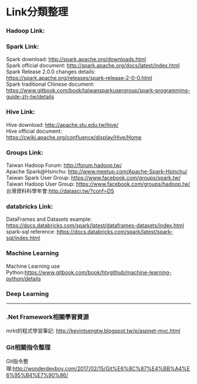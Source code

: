 # Link分類整理
### Hadoop Link:
### Spark Link:
Spark download: <http://spark.apache.org/downloads.html>  
Spark official document: <http://spark.apache.org/docs/latest/index.html>  
Spark Release 2.0.0 changes details: <https://spark.apache.org/releases/spark-release-2-0-0.html>  
Spark traditional Chinese document: <https://www.gitbook.com/book/taiwansparkusergroup/spark-programming-guide-zh-tw/details>      

### Hive Link:
Hive download: <http://apache.stu.edu.tw/hive/>  
Hive official document: <https://cwiki.apache.org/confluence/display/Hive/Home>

### Groups Link:
Taiwan Hadoop Forum: <http://forum.hadoop.tw/>  
Apache Spark@Hsinchu: <http://www.meetup.com/Apache-Spark-Hsinchu/>  
Taiwan Spark User Group: <https://www.facebook.com/groups/spark.tw/>  
Taiwan Hadoop User Group: <https://www.facebook.com/groups/hadoop.tw/>  
台灣資料科學年會:<http://datasci.tw/?conf=DS>  

### databricks Link:
DataFrames and Datasets example: <https://docs.databricks.com/spark/latest/dataframes-datasets/index.html>  
spark-sql reference: <https://docs.databricks.com/spark/latest/spark-sql/index.html> 

### Machine Learning
Machine Learning use Python:<https://www.gitbook.com/book/htygithub/machine-learning-python/details>  

### Deep Learning
 
---
### .Net Framework相關學習資源
mrkt的程式學習筆記: <http://kevintsengtw.blogspot.tw/p/aspnet-mvc.html>  

### Git相關指令整理
Git指令整理:<http://wonderdevboy.com/2017/02/15/Git%E6%8C%87%E4%BB%A4%E6%95%B4%E7%90%86/>

